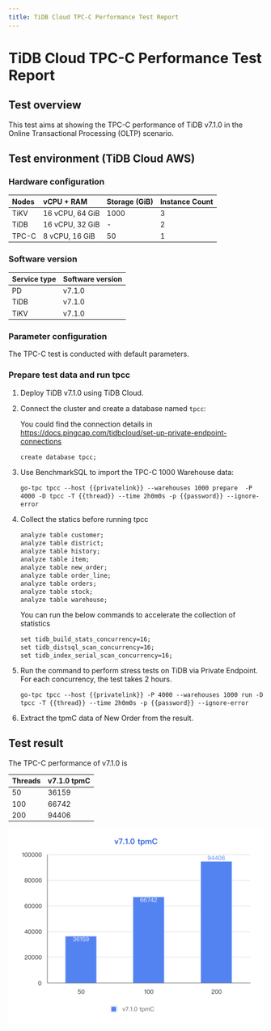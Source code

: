 ```yaml
---
title: TiDB Cloud TPC-C Performance Test Report
---
```


# TiDB Cloud TPC-C Performance Test Report

## Test overview

This test aims at showing the TPC-C performance of TiDB v7.1.0 in the Online Transactional Processing (OLTP) scenario.

## Test environment (TiDB Cloud AWS)

### Hardware configuration

| Nodes | vCPU + RAM |Storage (GiB) | Instance Count|
|:----------|:----------| :----------| :---------- | 
| TiKV      |16 vCPU, 64 GiB|     1000     |3|
| TiDB      |16 vCPU, 32 GiB|     -     |2|
| TPC-C  |8 vCPU, 16 GiB|      50    |1|

### Software version

| Service type | Software version  |
| :----------- | :---------------- |
| PD           | v7.1.0  |
| TiDB         | v7.1.0 |
| TiKV         | v7.1.0 |

### Parameter configuration

The TPC-C test is conducted with default parameters.

### Prepare test data and run tpcc

1. Deploy TiDB v7.1.0 using TiDB Cloud.
2. Connect the cluster and create a database named `tpcc`: 
   
   You could find the connection details in https://docs.pingcap.com/tidbcloud/set-up-private-endpoint-connections

   ```
   create database tpcc;
   ```
3. Use BenchmarkSQL to import the TPC-C 1000 Warehouse data: 
   ```
   go-tpc tpcc --host {{privatelink}} --warehouses 1000 prepare  -P 4000 -D tpcc -T {{thread}} --time 2h0m0s -p {{password}} --ignore-error
   ```
4. Collect the statics before running tpcc
   ```
   analyze table customer; 
   analyze table district; 
   analyze table history; 
   analyze table item; 
   analyze table new_order; 
   analyze table order_line; 
   analyze table orders; 
   analyze table stock; 
   analyze table warehouse;
   ```
   You can run the below commands to accelerate the collection of statistics
   ```
   set tidb_build_stats_concurrency=16;
   set tidb_distsql_scan_concurrency=16;
   set tidb_index_serial_scan_concurrency=16;
   ```
5. Run the command to perform stress tests on TiDB via  Private Endpoint. For each concurrency, the test takes 2 hours.
   ```
   go-tpc tpcc --host {{privatelink}} -P 4000 --warehouses 1000 run -D tpcc -T {{thread}} --time 2h0m0s -p {{password}} --ignore-error
   ``` 
6. Extract the tpmC data of New Order from the result.

## Test result

The TPC-C performance of v7.1.0 is 

| Threads |  v7.1.0 tpmC |
|:----------|:----------|
|50|36159|
|100|66742|
|200|94406|

![TPC-C](/media/tidb-cloud/v7.1.0-tpmC.png)
